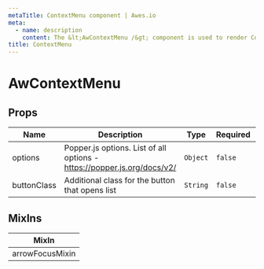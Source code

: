 ```yaml
---
metaTitle: ContextMenu сomponent | Awes.io
meta:
  - name: description
    content: The &lt;AwContextMenu /&gt; component is used to render ContextMenu - UI Vue component for Awes.io.
title: ContextMenu
---
```


# AwContextMenu

## Props

<!-- @vuese:AwContextMenu:props:start -->
|Name|Description|Type|Required|Default|
|---|---|---|---|---|
|options|Popper.js options. List of all options - https://popper.js.org/docs/v2/|`Object`|`false`|-|
|buttonClass|Additional class for the button that opens list|`String`|`false`|-|

<!-- @vuese:AwContextMenu:props:end -->


## MixIns

<!-- @vuese:AwContextMenu:mixIns:start -->
|MixIn|
|---|
|arrowFocusMixin|

<!-- @vuese:AwContextMenu:mixIns:end -->


